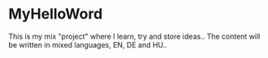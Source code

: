 # MyHelloWord
This is my mix "project" where I learn, try and store ideas..
The content will be written in mixed languages, EN, DE and HU..
